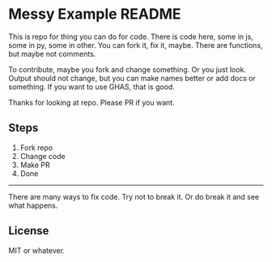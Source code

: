 # Messy Example README

This is repo for thing you can do for code. There is code here, some in js, some in py, some in other. You can fork it, fix it, maybe. There are functions, but maybe not comments. 

To contribute, maybe you fork and change something. Or you just look. Output should not change, but you can make names better or add docs or something. If you want to use GHAS, that is good. 

Thanks for looking at repo. Please PR if you want. 

## Steps
1. Fork repo
2. Change code
3. Make PR
4. Done

---

There are many ways to fix code. Try not to break it. Or do break it and see what happens. 

## License
MIT or whatever.
